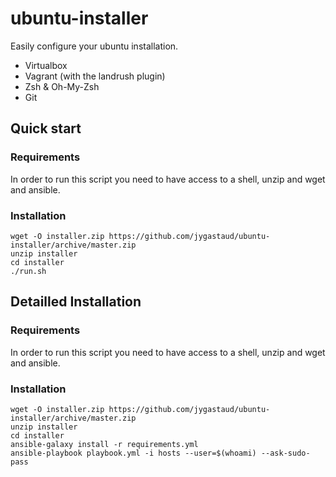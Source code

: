 # ubuntu-installer

Easily configure your ubuntu installation.

* Virtualbox
* Vagrant (with the landrush plugin)
* Zsh & Oh-My-Zsh
* Git

## Quick start

### Requirements

In order to run this script you need to have access to a shell, unzip and wget and ansible.

### Installation

```
wget -O installer.zip https://github.com/jygastaud/ubuntu-installer/archive/master.zip
unzip installer
cd installer
./run.sh
```

## Detailled Installation

### Requirements

In order to run this script you need to have access to a shell, unzip and wget and ansible.

### Installation

```
wget -O installer.zip https://github.com/jygastaud/ubuntu-installer/archive/master.zip
unzip installer
cd installer
ansible-galaxy install -r requirements.yml
ansible-playbook playbook.yml -i hosts --user=$(whoami) --ask-sudo-pass
```

